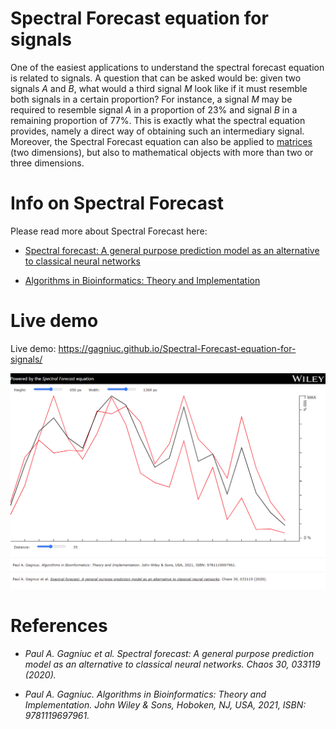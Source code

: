 # Spectral Forecast equation for signals

One of the easiest applications to understand the spectral forecast equation is related to signals. A question that can be asked would be: given two signals <i>A</i> and <i>B</i>, what would a third signal <i>M</i> look like if it must resemble both signals in a certain proportion? For instance, a signal <i>M</i> may be required to resemble signal <i>A</i> in a proportion of 23% and signal <i>B</i> in a remaining proportion of 77%. This is exactly what the spectral equation provides, namely a direct way of obtaining such an intermediary signal. Moreover, the Spectral Forecast equation can also be applied to [matrices](https://github.com/Gagniuc/Spectral-Forecast-equation-for-matrices) (two dimensions), but also to mathematical objects with more than two or three dimensions.

# Info on Spectral Forecast

 Please read more about Spectral Forecast here:
 
- [Spectral forecast: A general purpose prediction model as an alternative to classical neural networks](https://aip.scitation.org/doi/10.1063/1.5120818)

- [Algorithms in Bioinformatics: Theory and Implementation](https://www.wiley.com/en-ag/Algorithms+in+Bioinformatics%3A+Theory+and+Implementation-p-9781119697961)
 
 # Live demo

Live demo: https://gagniuc.github.io/Spectral-Forecast-equation-for-signals/

<kbd><img src="https://github.com/Gagniuc/Spectral-Forecast-equation-for-signals/blob/main/img/Spectral%20Forecast%20equation%20for%20signals.png?raw=true" /></kbd>

# References

- <i>Paul A. Gagniuc et al. Spectral forecast: A general purpose prediction model as an alternative to classical neural networks. Chaos 30, 033119 (2020).</i>

- <i>Paul A. Gagniuc. Algorithms in Bioinformatics: Theory and Implementation. John Wiley & Sons, Hoboken, NJ, USA, 2021, ISBN: 9781119697961.</i>
